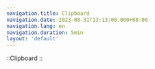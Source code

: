 ```yaml
---
navigation.title: Clipboard
navigation.date: 2023-08-31T13:13:00.000+08:00
navigation.lang: en
navigation.duration: 5min
layout: 'default'
---
```


::Clipboard
::

<br />
